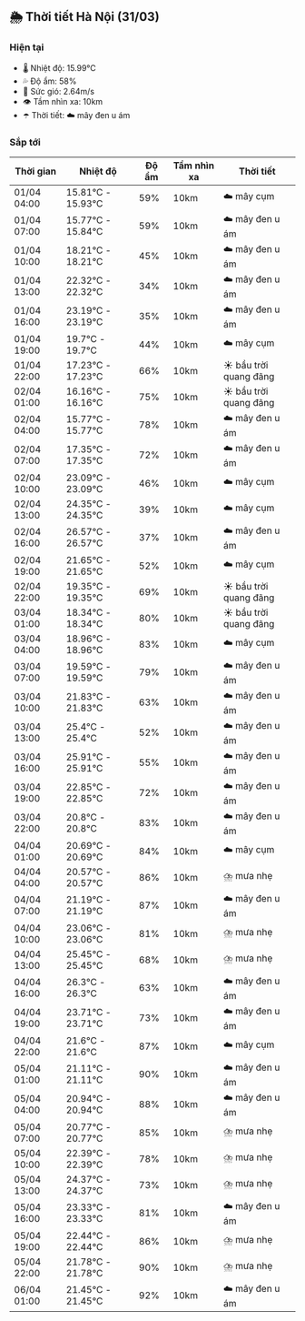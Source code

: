 ## 🌦️ Thời tiết Hà Nội (31/03)

### Hiện tại

- 🌡️ Nhiệt độ: 15.99℃
- 💦 Độ ẩm: 58%
- 💨 Sức gió: 2.64m/s
- 👁️ Tầm nhìn xa: 10km
- ☂️ Thời tiết: ☁️ mây đen u ám

### Sắp tới

| Thời gian | Nhiệt độ | Độ ẩm | Tầm nhìn xa | Thời tiết |
| --- | --- | --- | --- | --- |
| 01/04 04:00 | 15.81℃ - 15.93℃ | 59% | 10km | ☁️ mây cụm |
| 01/04 07:00 | 15.77℃ - 15.84℃ | 59% | 10km | ☁️ mây đen u ám |
| 01/04 10:00 | 18.21℃ - 18.21℃ | 45% | 10km | ☁️ mây đen u ám |
| 01/04 13:00 | 22.32℃ - 22.32℃ | 34% | 10km | ☁️ mây đen u ám |
| 01/04 16:00 | 23.19℃ - 23.19℃ | 35% | 10km | ☁️ mây đen u ám |
| 01/04 19:00 | 19.7℃ - 19.7℃ | 44% | 10km | ☁️ mây cụm |
| 01/04 22:00 | 17.23℃ - 17.23℃ | 66% | 10km | ☀️ bầu trời quang đãng |
| 02/04 01:00 | 16.16℃ - 16.16℃ | 75% | 10km | ☀️ bầu trời quang đãng |
| 02/04 04:00 | 15.77℃ - 15.77℃ | 78% | 10km | ☁️ mây đen u ám |
| 02/04 07:00 | 17.35℃ - 17.35℃ | 72% | 10km | ☁️ mây đen u ám |
| 02/04 10:00 | 23.09℃ - 23.09℃ | 46% | 10km | ☁️ mây cụm |
| 02/04 13:00 | 24.35℃ - 24.35℃ | 39% | 10km | ☁️ mây cụm |
| 02/04 16:00 | 26.57℃ - 26.57℃ | 37% | 10km | ☁️ mây đen u ám |
| 02/04 19:00 | 21.65℃ - 21.65℃ | 52% | 10km | ☁️ mây cụm |
| 02/04 22:00 | 19.35℃ - 19.35℃ | 69% | 10km | ☀️ bầu trời quang đãng |
| 03/04 01:00 | 18.34℃ - 18.34℃ | 80% | 10km | ☀️ bầu trời quang đãng |
| 03/04 04:00 | 18.96℃ - 18.96℃ | 83% | 10km | ☁️ mây cụm |
| 03/04 07:00 | 19.59℃ - 19.59℃ | 79% | 10km | ☁️ mây đen u ám |
| 03/04 10:00 | 21.83℃ - 21.83℃ | 63% | 10km | ☁️ mây đen u ám |
| 03/04 13:00 | 25.4℃ - 25.4℃ | 52% | 10km | ☁️ mây đen u ám |
| 03/04 16:00 | 25.91℃ - 25.91℃ | 55% | 10km | ☁️ mây đen u ám |
| 03/04 19:00 | 22.85℃ - 22.85℃ | 72% | 10km | ☁️ mây đen u ám |
| 03/04 22:00 | 20.8℃ - 20.8℃ | 83% | 10km | ☁️ mây đen u ám |
| 04/04 01:00 | 20.69℃ - 20.69℃ | 84% | 10km | ☁️ mây cụm |
| 04/04 04:00 | 20.57℃ - 20.57℃ | 86% | 10km | ⛈️ mưa nhẹ |
| 04/04 07:00 | 21.19℃ - 21.19℃ | 87% | 10km | ☁️ mây đen u ám |
| 04/04 10:00 | 23.06℃ - 23.06℃ | 81% | 10km | ⛈️ mưa nhẹ |
| 04/04 13:00 | 25.45℃ - 25.45℃ | 68% | 10km | ⛈️ mưa nhẹ |
| 04/04 16:00 | 26.3℃ - 26.3℃ | 63% | 10km | ☁️ mây đen u ám |
| 04/04 19:00 | 23.71℃ - 23.71℃ | 73% | 10km | ☁️ mây đen u ám |
| 04/04 22:00 | 21.6℃ - 21.6℃ | 87% | 10km | ☁️ mây cụm |
| 05/04 01:00 | 21.11℃ - 21.11℃ | 90% | 10km | ☁️ mây đen u ám |
| 05/04 04:00 | 20.94℃ - 20.94℃ | 88% | 10km | ☁️ mây đen u ám |
| 05/04 07:00 | 20.77℃ - 20.77℃ | 85% | 10km | ⛈️ mưa nhẹ |
| 05/04 10:00 | 22.39℃ - 22.39℃ | 78% | 10km | ⛈️ mưa nhẹ |
| 05/04 13:00 | 24.37℃ - 24.37℃ | 73% | 10km | ⛈️ mưa nhẹ |
| 05/04 16:00 | 23.33℃ - 23.33℃ | 81% | 10km | ☁️ mây đen u ám |
| 05/04 19:00 | 22.44℃ - 22.44℃ | 86% | 10km | ⛈️ mưa nhẹ |
| 05/04 22:00 | 21.78℃ - 21.78℃ | 90% | 10km | ⛈️ mưa nhẹ |
| 06/04 01:00 | 21.45℃ - 21.45℃ | 92% | 10km | ☁️ mây đen u ám |
